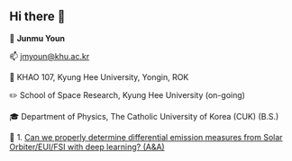 ## Hi there 👋

🙋 **Junmu Youn**

📫 [jmyoun@khu.ac.kr](mailto:jmyoun@khu.ac.kr)

🏢 KHAO 107, Kyung Hee University, Yongin, ROK

✏️ School of Space Research, Kyung Hee University (on-going)

🎓 Department of Physics, The Catholic University of Korea (CUK) (B.S.)

📰 1. [Can we properly determine differential emission measures from Solar Orbiter/EUI/FSI with deep learning? (A&A)](https://doi.org/10.1051/0004-6361/202452304)



<!--
**JunmuYOUN/JunmuYOUN** is a ✨ _special_ ✨ repository because its `README.md` (this file) appears on your GitHub profile.

Here are some ideas to get you started:

- 🔭 I’m currently working on ...
- 🌱 I’m currently learning ...
- 👯 I’m looking to collaborate on ...
- 🤔 I’m looking for help with ...
- 💬 Ask me about ...
- 📫 How to reach me: ...
- 😄 Pronouns: ...
- ⚡ Fun fact: ...
-->
